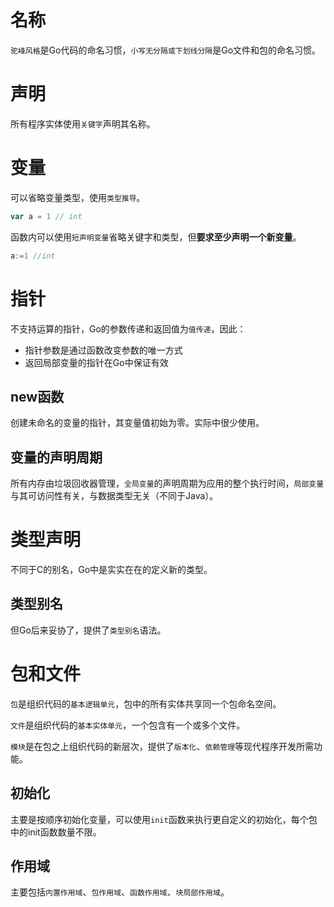 # 名称
`驼峰风格`是Go代码的命名习惯，`小写无分隔或下划线分隔`是Go文件和包的命名习惯。

# 声明
所有程序实体使用`关键字`声明其名称。

# 变量
可以省略变量类型，使用`类型推导`。
```go
var a = 1 // int
```

函数内可以使用`短声明变量`省略关键字和类型，但**要求至少声明一个新变量**。
```go
a:=1 //int
```

# 指针
不支持运算的指针，Go的参数传递和返回值为`值传递`，因此：

- 指针参数是通过函数改变参数的唯一方式
- 返回局部变量的指针在Go中保证有效

## new函数
创建未命名的变量的指针，其变量值初始为零。实际中很少使用。

## 变量的声明周期
所有内存由垃圾回收器管理，`全局变量`的声明周期为应用的整个执行时间，`局部变量`与其可访问性有关，与数据类型无关（不同于Java）。

# 类型声明
不同于C的别名，Go中是实实在在的定义新的类型。

## 类型别名
但Go后来妥协了，提供了`类型别名`语法。

# 包和文件
`包`是组织代码的`基本逻辑单元`，包中的所有实体共享同一个包命名空间。

`文件`是组织代码的`基本实体单元`，一个包含有一个或多个文件。

`模块`是在包之上组织代码的新层次，提供了`版本化`、`依赖管理`等现代程序开发所需功能。

## 初始化
主要是按顺序初始化变量，可以使用`init`函数来执行更自定义的初始化，每个包中的init函数数量不限。

## 作用域
主要包括`内置作用域`、`包作用域`、`函数作用域`、`块局部作用域`。